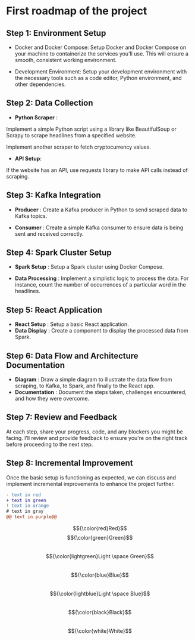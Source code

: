# First roadmap of the project

## Step 1: Environment Setup
* Docker and Docker Compose: Setup Docker and Docker Compose on your machine to containerize the services you'll use. This will ensure a smooth, consistent working environment.

* Development Environment: Setup your development environment with the necessary tools such as a code editor, Python environment, and other dependencies.

## Step 2: Data Collection

* **Python Scraper** :

Implement a simple Python script using a library like BeautifulSoup or Scrapy to scrape headlines from a specified website.

Implement another scraper to fetch cryptocurrency values.

* **API Setup**:

If the website has an API, use requests library to make API calls instead of scraping.

## Step 3: Kafka Integration

* **Producer** : Create a Kafka producer in Python to send scraped data to Kafka topics.

* **Consumer** : Create a simple Kafka consumer to ensure data is being sent and received correctly.

## Step 4: Spark Cluster Setup

* **Spark Setup** : Setup a Spark cluster using Docker Compose.

* **Data Processing** : Implement a simplistic logic to process the data. For instance, count the number of occurrences of a particular word in the headlines.

## Step 5: React Application

* **React Setup** : Setup a basic React application.
* **Data Display** : Create a component to display the processed data from Spark.

## Step 6: Data Flow and Architecture Documentation

* **Diagram** : Draw a simple diagram to illustrate the data flow from scraping, to Kafka, to Spark, and finally to the React app.
* **Documentation** : Document the steps taken, challenges encountered, and how they were overcome.

## Step 7: Review and Feedback

At each step, share your progress, code, and any blockers you might be facing. I’ll review and provide feedback to ensure you're on the right track before proceeding to the next step.

## Step 8: Incremental Improvement

Once the basic setup is functioning as expected, we can discuss and implement incremental improvements to enhance the project further.

```diff
- text in red
+ text in green
! text in orange
# text in gray
@@ text in purple@@

```

$${\color{red}Red}$$
$${\color{green}Green}$$	
$${\color{lightgreen}Light \space Green}$$	
$${\color{blue}Blue}$$	
$${\color{lightblue}Light \space Blue}$$	
$${\color{black}Black}$$	
$${\color{white}White}$$